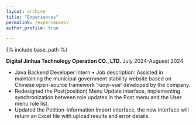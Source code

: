 ```yaml
---
layout: archive
title: "Experiences"
permalink: /experiences/
author_profile: true

---
```


{% include base_path %}

**Digital Jinhua Technology Operation CO., LTD.**                                                                                 July 2024-Auguest 2024
  - Java Backend Developer Intern
  •	Job description: Assisted in maintaining the municipal government stability website based on Chinese open-source framework ‘ruoyi-vue’ developed by the company.
  - Redesigned the Post(position) Menu Update interface, implementing synchronization between role updates in the Post menu and the User menu role list.
  - Updated the Petition-Information Import interface, the new interface will return an Excel file with upload results and error details.
